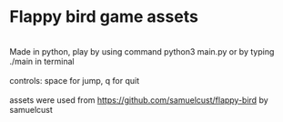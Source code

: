 # Flappy bird game assets

<br>Made in python, play by using command python3 main.py or by typing ./main in terminal</br>
<br>controls: space for jump, q for quit</br>
<br>assets were used from https://github.com/samuelcust/flappy-bird by samuelcust</br>
